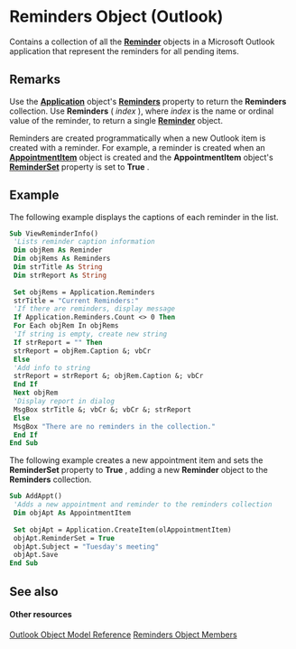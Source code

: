 
# Reminders Object (Outlook)

Contains a collection of all the  **[Reminder](b7364e48-51bc-b360-2154-e85e7779ece4.md)** objects in a Microsoft Outlook application that represent the reminders for all pending items.


## Remarks

Use the  **[Application](797003e7-ecd1-eccb-eaaf-32d6ddde8348.md)** object's **[Reminders](1f5428f0-6362-a691-2fad-c80e48dce3f5.md)** property to return the **Reminders** collection. Use **Reminders** ( _index_ ), where _index_ is the name or ordinal value of the reminder, to return a single **[Reminder](b7364e48-51bc-b360-2154-e85e7779ece4.md)** object.

Reminders are created programmatically when a new Outlook item is created with a reminder. For example, a reminder is created when an  **[AppointmentItem](204a409d-654e-27aa-643a-8344c631b82d.md)** object is created and the **AppointmentItem** object's **[ReminderSet](575d5fb2-1672-ddae-832c-7dcc7d1da2d6.md)** property is set to **True** .


## Example

The following example displays the captions of each reminder in the list.


```vb
Sub ViewReminderInfo() 
 'Lists reminder caption information 
 Dim objRem As Reminder 
 Dim objRems As Reminders 
 Dim strTitle As String 
 Dim strReport As String 
 
 Set objRems = Application.Reminders 
 strTitle = "Current Reminders:" 
 'If there are reminders, display message 
 If Application.Reminders.Count <> 0 Then 
 For Each objRem In objRems 
 'If string is empty, create new string 
 If strReport = "" Then 
 strReport = objRem.Caption &; vbCr 
 Else 
 'Add info to string 
 strReport = strReport &; objRem.Caption &; vbCr 
 End If 
 Next objRem 
 'Display report in dialog 
 MsgBox strTitle &; vbCr &; vbCr &; strReport 
 Else 
 MsgBox "There are no reminders in the collection." 
 End If 
End Sub
```

The following example creates a new appointment item and sets the  **ReminderSet** property to **True** , adding a new **Reminder** object to the **Reminders** collection.




```vb
Sub AddAppt() 
 'Adds a new appointment and reminder to the reminders collection 
 Dim objApt As AppointmentItem 
 
 Set objApt = Application.CreateItem(olAppointmentItem) 
 objApt.ReminderSet = True 
 objApt.Subject = "Tuesday's meeting" 
 objApt.Save 
End Sub
```


## See also


#### Other resources


[Outlook Object Model Reference](http://msdn.microsoft.com/library/73221b13-d8d8-99b8-3394-b95dbbfd5ddc%28Office.15%29.aspx)
[Reminders Object Members](f430b84a-2a9f-f7c1-b041-89a3d00deab6.md)

